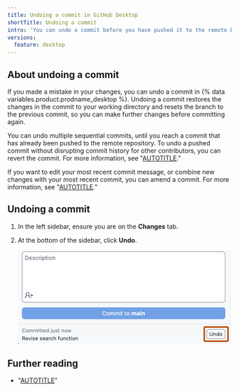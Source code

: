 ```yaml
---
title: Undoing a commit in GitHub Desktop
shortTitle: Undoing a commit
intro: 'You can undo a commit before you have pushed it to the remote branch.'
versions:
  feature: desktop
---
```


## About undoing a commit

If you made a mistake in your changes, you can undo a commit in {% data variables.product.prodname_desktop %}. Undoing a commit restores the changes in the commit to your working directory and resets the branch to the previous commit, so you can make further changes before committing again.

You can undo multiple sequential commits, until you reach a commit that has already been pushed to the remote repository. To undo a pushed commit without disrupting commit history for other contributors, you can revert the commit. For more information, see "[AUTOTITLE](/desktop/managing-commits/reverting-a-commit-in-github-desktop)."

If you want to edit your most recent commit message, or combine new changes with your most recent commit, you can amend a commit. For more information, see "[AUTOTITLE](/desktop/managing-commits/amending-a-commit-in-github-desktop)."

## Undoing a commit

1. In the left sidebar, ensure you are on the **Changes** tab.
1. At the bottom of the sidebar, click **Undo**.

   ![Screenshot of part of the "Changes" tab. Next to the commit message, a button, labeled "Undo", is highlighted with an orange outline.](/assets/images/help/desktop/undo-commit.png)

## Further reading

- "[AUTOTITLE](/desktop/managing-commits/options-for-managing-commits-in-github-desktop)"
